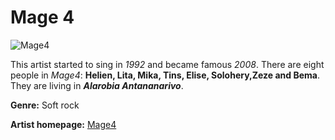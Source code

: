 # Mage 4


![Mage4](Mage4.jpg)


This artist started to sing in *1992* and became famous *2008*. There are eight people in *Mage4*: **Helien, Lita, Mika, Tins, Elise, Solohery,Zeze and Bema**. They are living in ***Alarobia Antananarivo***.

**Genre:** Soft rock

**Artist homepage:** [Mage4](https://web.facebook.com/Mage-4-972433399530889/?_rdc=1&_rdr)
